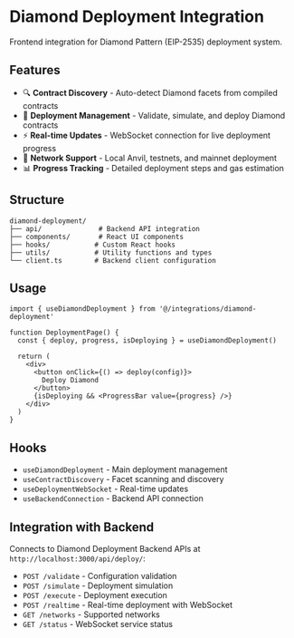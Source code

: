 # Diamond Deployment Integration

Frontend integration for Diamond Pattern (EIP-2535) deployment system.

## Features

- 🔍 **Contract Discovery** - Auto-detect Diamond facets from compiled contracts
- 🚀 **Deployment Management** - Validate, simulate, and deploy Diamond contracts  
- ⚡ **Real-time Updates** - WebSocket connection for live deployment progress
- 🎯 **Network Support** - Local Anvil, testnets, and mainnet deployment
- 📊 **Progress Tracking** - Detailed deployment steps and gas estimation

## Structure

```
diamond-deployment/
├── api/              # Backend API integration
├── components/       # React UI components
├── hooks/           # Custom React hooks
├── utils/           # Utility functions and types
└── client.ts        # Backend client configuration
```

## Usage

```tsx
import { useDiamondDeployment } from '@/integrations/diamond-deployment'

function DeploymentPage() {
  const { deploy, progress, isDeploying } = useDiamondDeployment()
  
  return (
    <div>
      <button onClick={() => deploy(config)}>
        Deploy Diamond
      </button>
      {isDeploying && <ProgressBar value={progress} />}
    </div>
  )
}
```

## Hooks

- `useDiamondDeployment` - Main deployment management
- `useContractDiscovery` - Facet scanning and discovery
- `useDeploymentWebSocket` - Real-time updates
- `useBackendConnection` - Backend API connection

## Integration with Backend

Connects to Diamond Deployment Backend APIs at `http://localhost:3000/api/deploy/`:

- `POST /validate` - Configuration validation
- `POST /simulate` - Deployment simulation  
- `POST /execute` - Deployment execution
- `POST /realtime` - Real-time deployment with WebSocket
- `GET /networks` - Supported networks
- `GET /status` - WebSocket service status